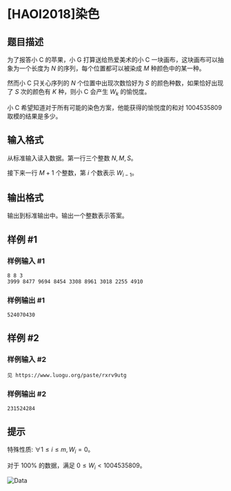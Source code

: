 # [HAOI2018]染色

## 题目描述

为了报答小 C 的苹果，小 G 打算送给热爱美术的小 C 一块画布，这块画布可以抽象为一个长度为 $N$ 的序列，每个位置都可以被染成 $M$ 种颜色中的某一种。

然而小 C 只关心序列的 $N$ 个位置中出现次数恰好为 $S$ 的颜色种数，如果恰好出现了 $S$ 次的颜色有 $K$ 种，则小 C 会产生 $W_k$ 的愉悦度。

小 C 希望知道对于所有可能的染色方案，他能获得的愉悦度的和对 $1004535809$
取模的结果是多少。

## 输入格式

从标准输入读入数据。第一行三个整数 $N, M, S$。

接下来一行 $M + 1$ 个整数，第 $i$ 个数表示 $W_{i-1}$。

## 输出格式

输出到标准输出中。输出一个整数表示答案。

## 样例 #1

### 样例输入 #1
```
8 8 3
3999 8477 9694 8454 3308 8961 3018 2255 4910
```

### 样例输出 #1

```
524070430
```

## 样例 #2

### 样例输入 #2
```
见 https://www.luogu.org/paste/rxrv9utg
```

### 样例输出 #2

```
231524284
```

## 提示

特殊性质: $\forall 1 \le i \le m, W_i = 0$。

对于 $100\%$ 的数据，满足 $0 \le W_i < 1004535809$。

![Data](https://cdn.luogu.com.cn/upload/pic/18057.png)

